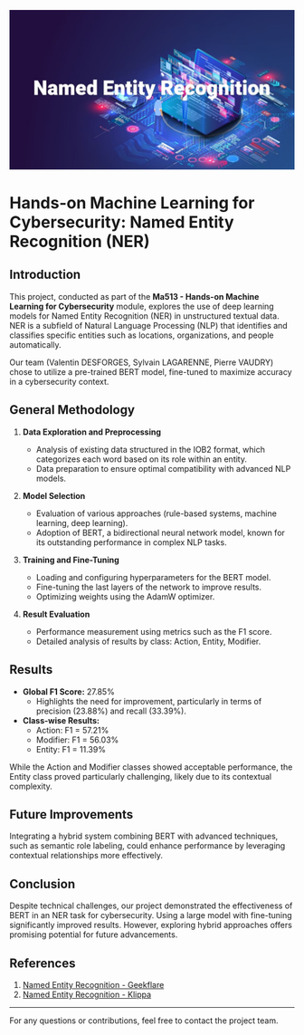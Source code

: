 ![Description of the image](.\assets/NER_img.png)


# Hands-on Machine Learning for Cybersecurity: Named Entity Recognition (NER)

## Introduction

This project, conducted as part of the **Ma513 - Hands-on Machine Learning for Cybersecurity** module, explores the use of deep learning models for Named Entity Recognition (NER) in unstructured textual data. NER is a subfield of Natural Language Processing (NLP) that identifies and classifies specific entities such as locations, organizations, and people automatically.

Our team (Valentin DESFORGES, Sylvain LAGARENNE, Pierre VAUDRY) chose to utilize a pre-trained BERT model, fine-tuned to maximize accuracy in a cybersecurity context.

## General Methodology

1. **Data Exploration and Preprocessing**
   - Analysis of existing data structured in the IOB2 format, which categorizes each word based on its role within an entity.
   - Data preparation to ensure optimal compatibility with advanced NLP models.

2. **Model Selection**
   - Evaluation of various approaches (rule-based systems, machine learning, deep learning).
   - Adoption of BERT, a bidirectional neural network model, known for its outstanding performance in complex NLP tasks.

3. **Training and Fine-Tuning**
   - Loading and configuring hyperparameters for the BERT model.
   - Fine-tuning the last layers of the network to improve results.
   - Optimizing weights using the AdamW optimizer.

4. **Result Evaluation**
   - Performance measurement using metrics such as the F1 score.
   - Detailed analysis of results by class: Action, Entity, Modifier.

## Results

- **Global F1 Score:** 27.85%
  - Highlights the need for improvement, particularly in terms of precision (23.88%) and recall (33.39%).
- **Class-wise Results:**
  - Action: F1 = 57.21%
  - Modifier: F1 = 56.03%
  - Entity: F1 = 11.39%

While the Action and Modifier classes showed acceptable performance, the Entity class proved particularly challenging, likely due to its contextual complexity.

## Future Improvements

Integrating a hybrid system combining BERT with advanced techniques, such as semantic role labeling, could enhance performance by leveraging contextual relationships more effectively.

## Conclusion

Despite technical challenges, our project demonstrated the effectiveness of BERT in an NER task for cybersecurity. Using a large model with fine-tuning significantly improved results. However, exploring hybrid approaches offers promising potential for future advancements.

## References

1. [Named Entity Recognition - Geekflare](https://geekflare.com/fr/named-entity-recognition/)
2. [Named Entity Recognition - Klippa](https://www.klippa.com/fr/blog/informations/reconnaissance-dentites-nommees/)

---

For any questions or contributions, feel free to contact the project team.

